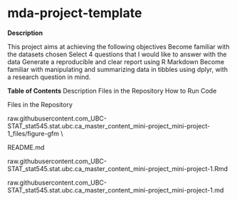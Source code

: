 # mda-project-template
**Description**

This project aims at achieving the following objectives
Become familiar with the datasets chosen 
Select 4 questions that I would like to answer with the data
Generate a reproducible and clear report using R Markdown
Become familiar with manipulating and summarizing data in tibbles using dplyr, with a research question in mind.


**Table of Contents**
Description
Files in the Repository
How to Run Code


Files in the Repository

raw.githubusercontent.com_UBC-STAT_stat545.stat.ubc.ca_master_content_mini-project_mini-project-1_files/figure-gfm \\ 

README.md

raw.githubusercontent.com_UBC-STAT_stat545.stat.ubc.ca_master_content_mini-project_mini-project-1.Rmd

raw.githubusercontent.com_UBC-STAT_stat545.stat.ubc.ca_master_content_mini-project_mini-project-1.md

